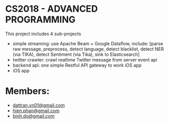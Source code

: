 # CS2018 - ADVANCED PROGRAMMING

This project includes 4 sub-projects
- simple streaming: use Apache Beam + Google Dataflow, include: [parse raw message, preprocess, detect language, detect blacklist, detect NER (via TIKA), detect Sentiment (via Tika), sink to Elasticsearch]
- twitter crawler: crawl realtime Twitter message from server event api
- backend api: one simple Restful API gateway to work iOS app
- iOS app

# Members:
- <Dat Tran> dattran.vn01@gmail.com
- <Hien> hien.phan@gmail.com
- <Binh Do> binh.do@gmail.com
